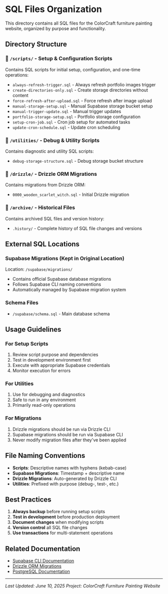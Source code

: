 # SQL Files Organization

This directory contains all SQL files for the ColorCraft furniture painting website, organized by purpose and functionality.

## Directory Structure

### 📁 `/scripts/` - Setup & Configuration Scripts
Contains SQL scripts for initial setup, configuration, and one-time operations:

- `always-refresh-trigger.sql` - Always refresh portfolio images trigger
- `create-directories-only.sql` - Create storage directories without content
- `force-refresh-after-upload.sql` - Force refresh after image upload
- `manual-storage-setup.sql` - Manual Supabase storage bucket setup
- `manual-trigger-update.sql` - Manual trigger updates
- `portfolio-storage-setup.sql` - Portfolio storage configuration
- `setup-cron-job.sql` - Cron job setup for automated tasks
- `update-cron-schedule.sql` - Update cron scheduling

### 📁 `/utilities/` - Debug & Utility Scripts
Contains diagnostic and utility SQL scripts:

- `debug-storage-structure.sql` - Debug storage bucket structure

### 📁 `/drizzle/` - Drizzle ORM Migrations
Contains migrations from Drizzle ORM:

- `0000_wooden_scarlet_witch.sql` - Initial Drizzle migration

### 📁 `/archive/` - Historical Files
Contains archived SQL files and version history:

- `.history/` - Complete history of SQL file changes and versions

## External SQL Locations

### Supabase Migrations (Kept in Original Location)
Location: `/supabase/migrations/`
- Contains official Supabase database migrations
- Follows Supabase CLI naming conventions
- Automatically managed by Supabase migration system

### Schema Files
- `/supabase/schema.sql` - Main database schema

## Usage Guidelines

### For Setup Scripts
1. Review script purpose and dependencies
2. Test in development environment first
3. Execute with appropriate Supabase credentials
4. Monitor execution for errors

### For Utilities
1. Use for debugging and diagnostics
2. Safe to run in any environment
3. Primarily read-only operations

### For Migrations
1. Drizzle migrations should be run via Drizzle CLI
2. Supabase migrations should be run via Supabase CLI
3. Never modify migration files after they've been applied

## File Naming Conventions

- **Scripts**: Descriptive names with hyphens (kebab-case)
- **Supabase Migrations**: Timestamp + descriptive name
- **Drizzle Migrations**: Auto-generated by Drizzle CLI
- **Utilities**: Prefixed with purpose (debug-, test-, etc.)

## Best Practices

1. **Always backup** before running setup scripts
2. **Test in development** before production deployment
3. **Document changes** when modifying scripts
4. **Version control** all SQL file changes
5. **Use transactions** for multi-statement operations

## Related Documentation

- [Supabase CLI Documentation](https://supabase.com/docs/reference/cli)
- [Drizzle ORM Migrations](https://orm.drizzle.team/kit-docs/overview)
- [PostgreSQL Documentation](https://www.postgresql.org/docs/)

---

*Last Updated: June 10, 2025*
*Project: ColorCraft Furniture Painting Website* 
